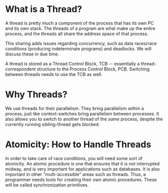 # What is a Thread?
A thread is pretty much a component of the process that has its own PC and its own stack. The threads of a program are what make up the 
entire process, and the threads all share the address space of that process. 

This sharing adds issues regarding concurrency, such as data races/race conditions (producing indeterminate programs) and deadlocks. We will discuss these in due time.

A thread is stored as a Thread Control Block, TCB -- essentially a thread-correspondent structure to the Process Control Block, PCB. 
Switching between threads needs to use the TCB as well. 

# Why Threads?
We use threads for their parallelism. They bring parallelism within a process, just like context-switches bring parallelism between processes. 
It also allows you to switch to another thread of the *same* process, despite the currently running sibling-thread gets blocked. 

# Atomicity: How to Handle Threads
In order to take care of race conditions, you will need some sort of atomicity. An atomic procedure is one that ensures that it is not 
interrupted midway, and is very important for applications such as databases. It is also important in other "multi-accessible" areas such 
as threads. Thus, a programmer needs tools for creating their own atomic procedures. These will be called synchronization primitives.
